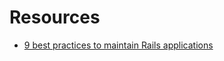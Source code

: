 # Resources

- [9 best practices to maintain Rails applications](https://www.beautifulcode.co/9-best-practices-maintain-rails-app-2018)
